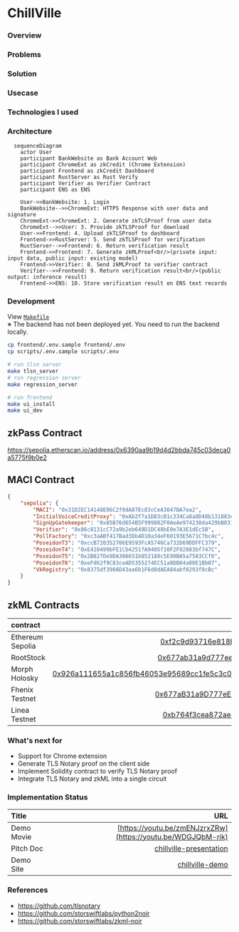 
# ChillVille

### Overview


### Problems



### Solution


### Usecase


### Technologies I used


### Architecture
```mermaid
  sequenceDiagram
    actor User
    participant BankWebsite as Bank Account Web
    participant ChromeExt as zkCredit (Chrome Extension)
    participant Frontend as zkCredit Dashboard
    participant RustServer as Rust Verify
    participant Verifier as Verifier Contract
    participant ENS as ENS

    User->>BankWebsite: 1. Login
    BankWebsite-->>ChromeExt: HTTPS Response with user data and signature
    ChromeExt->>ChromeExt: 2. Generate zkTLSProof from user data
    ChromeExt-->>User: 3. Provide zkTLSProof for download
    User->>Frontend: 4. Upload zkTLSProof to dashboard
    Frontend->>RustServer: 5. Send zkTLSProof for verification
    RustServer-->>Frontend: 6. Return verification result
    Frontend->>Frontend: 7. Generate zkMLProof<br/>(private input: input data, public input: existing model)
    Frontend->>Verifier: 8. Send zkMLProof to verifier contract
    Verifier-->>Frontend: 9. Return verification result<br/>(public output: inference result)
    Frontend->>ENS: 10. Store verification result on ENS text records

```

### Development
View [`Makefile`](./Makefile)<br>
※ The backend has not been deployed yet. You need to run the backend locally.
```sh
cp frontend/.env.sample frontend/.env
cp scripts/.env.sample scripts/.env

# run tlsn server
make tlsn_server
# run regression server
make regression_server

# run frontend
make ui_install
make ui_dev
```

## zkPass Contract
https://sepolia.etherscan.io/address/0x6390aa9b19d4d2bbda745c03deca0a5775f9b0e2

## MACI Contract
```json
{
    "sepolia": {
        "MACI": "0x31D2EC14148E06C2f0dA87Ec83cCeA3047BA7ea2",
        "InitialVoiceCreditProxy": "0xAb2f7a1D83cB1c334Ca8a0D48b131883e2948fb6",
        "SignUpGatekeeper": "0x85B76d654B5F999802F0AeAe974230da429bB031",
        "Verifier": "0x86c8131cC72a9b2eb649D1DC48bE0e7A3E1dEc5B",
        "PollFactory": "0xc3aABf417Bad3Db4D10a34eF60193E5671C7bc4c",
        "PoseidonT3": "0xccB720352706E9593FcA5746Ca732D69DDFFC379",
        "PoseidonT4": "0xE410499bFE1Cb4251fA9405f10F2F92883bf747C",
        "PoseidonT5": "0x2B82fDe9DA306651b852188c5E99BA5a7583CCf6",
        "PoseidonT6": "0xeFd62f9C83ceAD5355274EC51a0DB04a00E1Bb07",
        "VkRegistry": "0x8375df390AD43aa6b1F6d8dAEA84abf0293f8cBc"
    }
}
```

## zkML Contracts

| contract                   |                                                                                                                   contract address |
| :------------------------- | ---------------------------------------------------------------------------------------------------------------------------------: |
| Ethereum Sepolia    | [0xf2c9d93716e818bda8fd9cd13b692ec5302d5568](https://sepolia.etherscan.io/address/0xf2c9d93716e818bda8fd9cd13b692ec5302d5568#code)|
| RootStock   | [0x677ab31a9d777eedbc88ce2198dce8de9378e78f](https://explorer.testnet.rootstock.io/address/0x677ab31a9d777eedbc88ce2198dce8de9378e78f?__ctab=general ))|
| Morph Holosky    | [0x926a111655a1c856fb46053e95689cc1fe5c3c038257d30d33bb40d11624b9cc](https://explorer-holesky.morphl2.io/tx/0x926a111655a1c856fb46053e95689cc1fe5c3c038257d30d33bb40d11624b9cc)
| Fhenix Testnet    | [0x677aB31a9D777eEdbc88CE2198dcE8de9378E78f](https://explorer.helium.fhenix.zone/address/0x677aB31a9D777eEdbc88CE2198dcE8de9378E78f))|
| Linea Testnet   | [0xb764f3cea872ae3995c3eb0c6e533d6aa6c490bf](https://sepolia.lineascan.build/address/0xb764f3cea872ae3995c3eb0c6e533d6aa6c490bf#code)|

### What's next for

- Support for Chrome extension
- Generate TLS Notary proof on the client side
- Implement Solidity contract to verify TLS Notary proof
- Integrate TLS Notary and zkML into a single circuit

### Implementation Status

| Title          |                                                              URL |
| :------------- | ---------------------------------------------------------------: |
| Demo Movie      |                                      [https://youtu.be/zmENJzrxZRw](https://youtu.be/WDGJQbM-rik)|
| Pitch Doc    |   [chillville-presentation](https://www.canva.com/design/DAGOvSFvJ4E/SfJTYw3sauGSbj1k4oQdDg/edit?utm_content=DAGOvSFvJ4E&utm_campaign=designshare&utm_medium=link2&utm_source=sharebutton) |
| Demo Site     |                                 [chillville-demo](https://zk-credit-teal.vercel.app/) | 

### References
- https://github.com/tlsnotary
- https://github.com/storswiftlabs/python2noir
- https://github.com/storswiftlabs/zkml-noir
